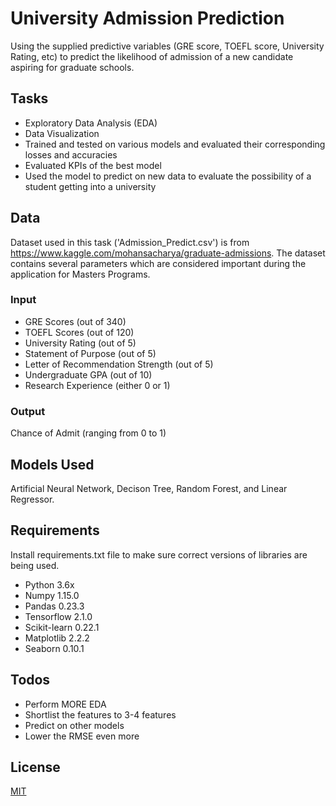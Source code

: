 # University Admission Prediction
Using the supplied predictive variables (GRE score, TOEFL score, University Rating, etc) to predict the likelihood of admission of a new candidate aspiring for graduate schools.

## Tasks 
- Exploratory Data Analysis (EDA)
- Data Visualization
- Trained and tested on various models and evaluated their corresponding losses and accuracies
- Evaluated KPIs of the best model
- Used the model to predict on new data to evaluate the possibility of a student getting into a university

## Data
Dataset used in this task ('Admission_Predict.csv') is from https://www.kaggle.com/mohansacharya/graduate-admissions. The dataset contains several parameters which are considered important during the application for Masters Programs.
### Input
- GRE Scores (out of 340)
- TOEFL Scores (out of 120)
- University Rating (out of 5)
- Statement of Purpose (out of 5)
- Letter of Recommendation Strength (out of 5)
- Undergraduate GPA (out of 10)
- Research Experience (either 0 or 1)
### Output
Chance of Admit (ranging from 0 to 1)

## Models Used
Artificial Neural Network, Decison Tree, Random Forest, and Linear Regressor.

## Requirements
Install requirements.txt file to make sure correct versions of libraries are being used.
  - Python 3.6x
  - Numpy 1.15.0
  - Pandas 0.23.3
  - Tensorflow 2.1.0
  - Scikit-learn 0.22.1
  - Matplotlib 2.2.2
  - Seaborn 0.10.1

## Todos
- Perform MORE EDA
- Shortlist the features to 3-4 features
- Predict on other models
- Lower the RMSE even more

## License
[MIT](https://choosealicense.com/licenses/mit/)
